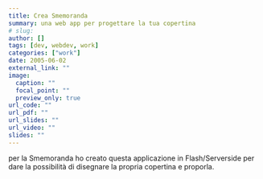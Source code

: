 ```yaml
---
title: Crea Smemoranda
summary: una web app per progettare la tua copertina
# slug: 
author: []
tags: [dev, webdev, work]
categories: ["work"]
date: 2005-06-02
external_link: ""
image:
  caption: ""
  focal_point: ""
  preview_only: true
url_code: ""
url_pdf: ""
url_slides: ""
url_video: ""
slides: ""
---
```


per la Smemoranda ho creato questa applicazione in Flash/Serverside per dare la possibilità di disegnare la propria copertina e proporla.  

